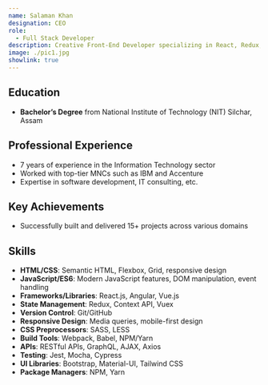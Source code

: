 ```yaml
---
name: Salaman Khan
designation: CEO
role:
  - Full Stack Developer
description: Creative Front-End Developer specializing in React, Redux, Material-UI, and responsive design.
image: ./pic1.jpg
showlink: true
---
```


## Education

- **Bachelor’s Degree** from National Institute of Technology (NIT) Silchar, Assam

## Professional Experience

- 7 years of experience in the Information Technology sector
- Worked with top-tier MNCs such as IBM and Accenture
- Expertise in software development, IT consulting, etc.

## Key Achievements

- Successfully built and delivered 15+ projects across various domains

## Skills

- **HTML/CSS**: Semantic HTML, Flexbox, Grid, responsive design
- **JavaScript/ES6**: Modern JavaScript features, DOM manipulation, event handling
- **Frameworks/Libraries**: React.js, Angular, Vue.js
- **State Management**: Redux, Context API, Vuex
- **Version Control**: Git/GitHub
- **Responsive Design**: Media queries, mobile-first design
- **CSS Preprocessors**: SASS, LESS
- **Build Tools**: Webpack, Babel, NPM/Yarn
- **APIs**: RESTful APIs, GraphQL, AJAX, Axios
- **Testing**: Jest, Mocha, Cypress
- **UI Libraries**: Bootstrap, Material-UI, Tailwind CSS
- **Package Managers**: NPM, Yarn
